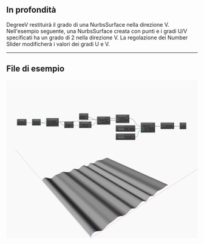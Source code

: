 ## In profondità
DegreeV restituirà il grado di una NurbsSurface nella direzione V. Nell'esempio seguente, una NurbsSurface creata con punti e i gradi U/V specificati ha un grado di 2 nella direzione V. La regolazione dei Number Slider modificherà i valori dei gradi U e V.
___
## File di esempio

![DegreeV](./Autodesk.DesignScript.Geometry.NurbsSurface.DegreeV_img.jpg)

